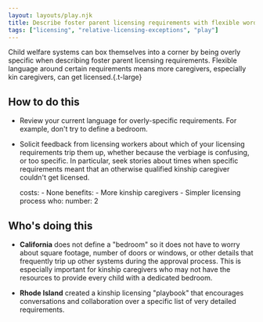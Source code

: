 ```yaml
---
layout: layouts/play.njk
title: Describe foster parent licensing requirements with flexible wording
tags: ["licensing", "relative-licensing-exceptions", "play"]
---
```


Child welfare systems can box themselves into a corner by being overly specific when describing foster parent licensing requirements. Flexible language around certain requirements means more caregivers, especially kin caregivers, can get licensed.{.t-large}

## How to do this

* Review your current language for overly-specific requirements. For example, don't try to define a bedroom.

* Solicit feedback from licensing workers about which of your licensing requirements trip them up, whether because the verbiage is confusing, or too specific. In particular, seek stories about times when specific requirements meant that an otherwise qualified kinship caregiver couldn't get licensed.

    costs:
      - None
    benefits:
      - More kinship caregivers
      - Simpler licensing process
    who:
      number: 2

## Who's doing this

* **California** does not define a "bedroom" so it does not have to worry about square footage, number of doors or windows, or other details that frequently trip up other systems during the approval process. This is especially important for kinship caregivers who may not have the resources to provide every child with a dedicated bedroom.

* **Rhode Island** created a kinship licensing "playbook" that encourages conversations and collaboration over a specific list of very detailed requirements.